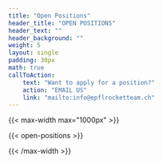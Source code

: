 ```yaml
---
title: "Open Positions"
header_title: "OPEN POSITIONS"
header_text: ""
header_background: ""
weight: 5
layout: single
padding: 30px
math: true
callToAction:
    text: "Want to apply for a position?"
    action: "EMAIL US"
    link: "mailto:info@epflrocketteam.ch"
---
```

<link rel="stylesheet" href="{{ $styles.Permalink }}" media="screen">

{{< max-width max="1000px" >}}

{{< open-positions >}}

{{< /max-width >}}
